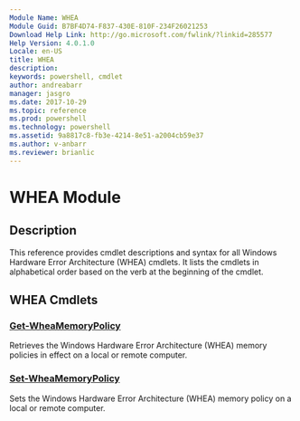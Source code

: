 ```yaml
---
Module Name: WHEA
Module Guid: B7BF4D74-F837-430E-810F-234F26021253
Download Help Link: http://go.microsoft.com/fwlink/?linkid=285577
Help Version: 4.0.1.0
Locale: en-US
title: WHEA
description: 
keywords: powershell, cmdlet
author: andreabarr
manager: jasgro
ms.date: 2017-10-29
ms.topic: reference
ms.prod: powershell
ms.technology: powershell
ms.assetid: 9a8817c8-fb3e-4214-8e51-a2004cb59e37
ms.author: v-anbarr
ms.reviewer: brianlic
---
```


# WHEA Module
## Description
This reference provides cmdlet descriptions and syntax for all Windows Hardware Error Architecture (WHEA) cmdlets. It lists the cmdlets in alphabetical order based on the verb at the beginning of the cmdlet.

## WHEA Cmdlets
### [Get-WheaMemoryPolicy](./Get-WheaMemoryPolicy.md)
Retrieves the Windows Hardware Error Architecture (WHEA) memory policies in effect on a local or remote computer.

### [Set-WheaMemoryPolicy](./Set-WheaMemoryPolicy.md)
Sets the Windows Hardware Error Architecture (WHEA) memory policy on a local or remote computer.

